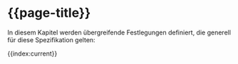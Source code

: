 # {{page-title}}

In diesem Kapitel werden übergreifende Festlegungen definiert, die generell für diese Spezifikation gelten:

{{index:current}}
